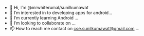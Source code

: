 - 👋 Hi, I’m @mrwhiterumal/sunilkumawat 
- 👀 I’m interested in to developing apps for android...
- 🌱 I’m currently learning Android ...
- 💞️ I’m looking to collaborate on ...
- 📫 How to reach me  contact on cse.sunilkumawat@gmail.com ...

<!---
mrwhiterumal/mrwhiterumal is a ✨ special ✨ repository because its `README.md` (this file) appears on your GitHub profile.
You can click the Preview link to take a look at your changes.
--->
